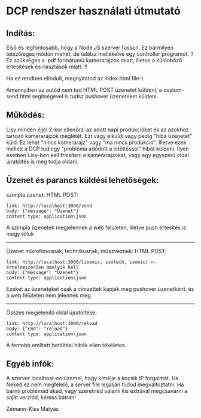 # DCP rendszer használati útmutató

## Indítás:
Első és legfontosabb, hogy a Node.JS szerver fusson. Ez bármilyen tetszőleges módon mehet, de találsz mellékelve egy controller programot.
!! Ez szükséges a .pdf formátumú kamerarajzok miatt, illetve a különbőző értesítések és riasztások miatt. !!

Ha ez rendben elindult, megnyitatod az index.html file-t.

Amennyiben az autód nem tud HTML POST üzenetet küldeni, a custom-send.html segítségével is tudsz pushover üzeneteket küldeni.

## Működés:
Lisy minden éjjel 2-kor ellenőrzi az adott napi produkciókat és az azokhoz tartozó kamerarajzok meglétét. Ezt vagy elküldi vagy pedig
"hiba üzenetet" küld. Ez lehet "nincs kamerarajz" vagy "ma nincs produkció". Illetve ezek mellett a DCP tud egy "probléma adódott a letöltéssel"
hibát küldeni. Ilyen esetben Lisy-ben kell frissíteni a kamerarajzokat, vagy egy egyszerű oldal újratöltés is meg tudja oldani.

## Üzenet és parancs küldési lehetőségek:

szimpla üzenet:
HTML POST:
```
link: http://localhost:3000/send
body: {"message": "Üzenet"}
content type: application\json
```

A szimpla üzenetek megjelennek a web felületen, illetve push értesítés is megy róluk

---

Üzenet mikrofonosnak, technikusnak, műszveznek:
HTML POST:
```
link: http://localhost:3000/[isomic, isotech, isoeic] <- értelemszerűen amelyik kell
body: {"message": "Üzenet"}
content type: application\json
```

Ezeket az üzeneteket csak a címzettek kapják meg pushover üzenetként, és a web felületen nem jelennek meg.

---

Összes megjelenítő oldal újratöltése:
```
link: http://localhost:3000/reload
body: {"cmd": "reload"}
content type: application\json
```

A fentebb említett betöltési hibák ellen tökéletes.

## Egyéb infók:
A szerver localhost-on üzemel, hogy kímélje a kocsik IP forgalmát. Ha Neked ez nem megfelelő, a server file legalján tudod megváltoztatni.
Ha bármi problémád akad, vagy szeretnéd valami kis extrával megcsavarni a saját verziód, keress bátran!

Zémann-Kiss Mátyás
